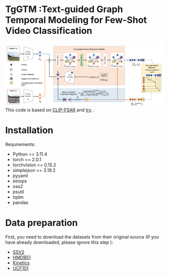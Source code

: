 # TgGTM :Text-guided Graph Temporal Modeling for Few-Shot Video Classification
![GitHub Logo](/overview.png)
This code is based on [CLIP-FSAR](https://github.com/alibaba-mmai-research/CLIP-FSAR) and [trx](https://github.com/tobyperrett/trx)
.
# Installation
Requirements:
* Python == 3.11.4
* torch == 2.0.1
* torchvision == 0.15.2
* simplejson == 3.19.2
*	pyyaml
*	einops
*	oss2
*	psutil
*	tqdm
*	pandas
# Data preparation
First, you need to download the datasets from their original source (If you have already downloaded, please ignore this step ):
* [SSV2](https://20bn.com/datasets/something-something)
* [HMDB51](https://serre-lab.clps.brown.edu/resource/hmdb-a-large-human-motion-database/#Downloads)
* [Kinetics](https://github.com/Showmax/kinetics-downloader)
* [UCF101](https://www.crcv.ucf.edu/data/UCF101.php)
